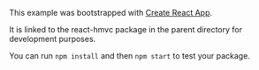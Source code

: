 This example was bootstrapped with [Create React App](https://github.com/facebook/create-react-app).

It is linked to the react-hmvc package in the parent directory for development purposes.

You can run `npm install` and then `npm start` to test your package.

